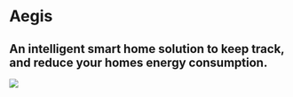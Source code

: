 # Aegis
## An intelligent smart home solution to keep track, and reduce your homes energy consumption.


![](https://ece140biotele-xjb1179.slack.com/files/U052X0AF54Y/F059BPA4MPZ/image.png)
